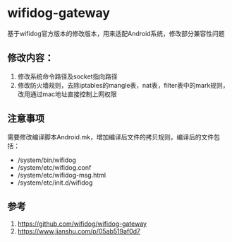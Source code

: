 # wifidog-gateway

基于wifidog官方版本的修改版本，用来适配Android系统，修改部分兼容性问题

## 修改内容：

1. 修改系统命令路径及socket指向路径
2. 修改防火墙规则，去除iptables的mangle表，nat表，filter表中的mark规则，改用通过mac地址直接控制上网权限

## 注意事项

需要修改编译脚本Android.mk，增加编译后文件的拷贝规则，编译后的文件包括：

* /system/bin/wifidog
* /system/etc/wifidog.conf
* /system/etc/wifidog-msg.html
* /system/etc/init.d/wifidog

## 参考

1. https://github.com/wifidog/wifidog-gateway
2. https://www.jianshu.com/p/05ab519af0d7


